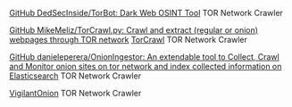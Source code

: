
[GitHub DedSecInside/TorBot: Dark Web OSINT Tool](https://github.com/DedSecInside/TorBoT)
TOR Network Crawler

[GitHub MikeMeliz/TorCrawl.py: Crawl and extract (regular or onion) webpages through TOR network](https://github.com/MikeMeliz/TorCrawl.py)
[TorCrawl](https://github.com/james04gr/TorCrawl.py)
TOR Network Crawler

[GitHub danieleperera/OnionIngestor: An extendable tool to Collect, Crawl and Monitor onion sites on tor network and index collected information on Elasticsearch](https://github.com/danieleperera/OnionIngestor)
TOR Network Crawler

[VigilantOnion](https://github.com/andreyglauzer/VigilantOnion)
TOR Network Crawler
